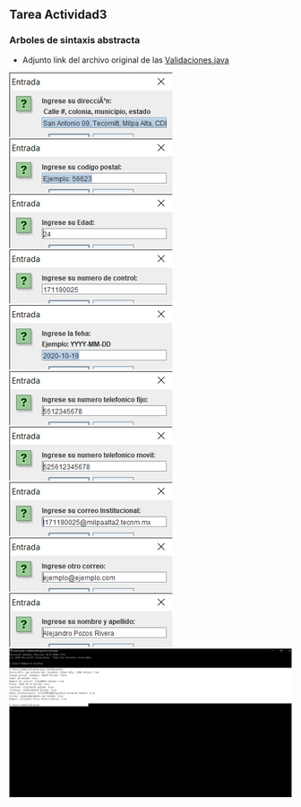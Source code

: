 ## Tarea Actividad3

### Arboles de sintaxis abstracta

- Adjunto link del archivo original de las [Validaciones.java](https://github.com/Alex-pozos/Tareas/tree/main/Tarea4/doc_Java)

<img src="img/1.png">
<img src="img/2.png">
<img src="img/3.png">
<img src="img/4.png">
<img src="img/5.png">
<img src="img/6.png">
<img src="img/7.png">
<img src="img/8.png">
<img src="img/9.png">
<img src="img/10.png">
<img src="img/cmd.png">